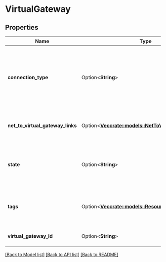# VirtualGateway

## Properties

Name | Type | Description | Notes
------------ | ------------- | ------------- | -------------
**connection_type** | Option<**String**> | The type of VPN connection supported by the virtual gateway (only `ipsec.1` is supported). | [optional]
**net_to_virtual_gateway_links** | Option<[**Vec<crate::models::NetToVirtualGatewayLink>**](NetToVirtualGatewayLink.md)> | The Net to which the virtual gateway is attached. | [optional]
**state** | Option<**String**> | The state of the virtual gateway (`pending` \\| `available` \\| `deleting` \\| `deleted`). | [optional]
**tags** | Option<[**Vec<crate::models::ResourceTag>**](ResourceTag.md)> | One or more tags associated with the virtual gateway. | [optional]
**virtual_gateway_id** | Option<**String**> | The ID of the virtual gateway. | [optional]

[[Back to Model list]](../README.md#documentation-for-models) [[Back to API list]](../README.md#documentation-for-api-endpoints) [[Back to README]](../README.md)


